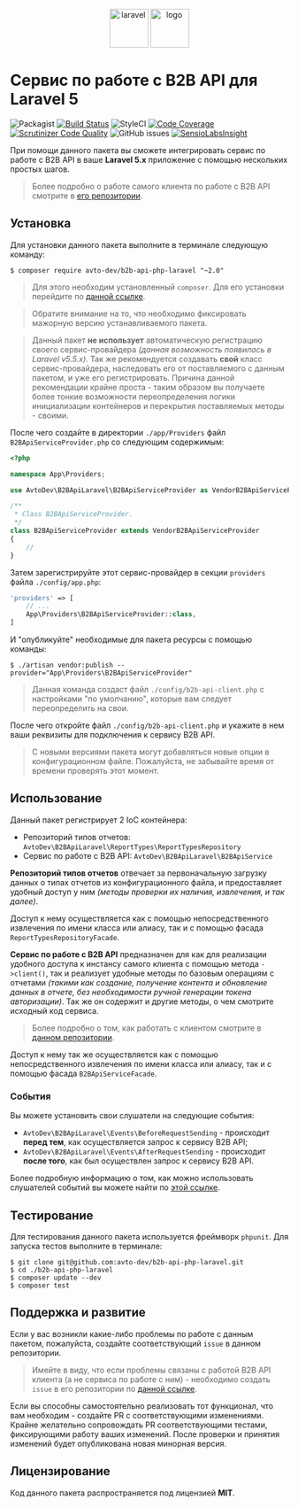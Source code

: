 <p align="center">
  <img alt="laravel" src="https://habrastorage.org/webt/59/e1/c4/59e1c40b83e9d293787547.png" width="70" height="70" /> <img alt="logo" src="https://habrastorage.org/webt/59/df/45/59df45aa6c9cb971309988.png" width="70" height="70" />
</p>

# Сервис по работе с B2B API для Laravel 5

![Packagist](https://img.shields.io/packagist/v/avto-dev/b2b-api-php-laravel.svg?style=flat&maxAge=30)
[![Build Status](https://scrutinizer-ci.com/g/avto-dev/b2b-api-php-laravel/badges/build.png?b=master)](https://scrutinizer-ci.com/g/avto-dev/b2b-api-php-laravel/build-status/master)
![StyleCI](https://styleci.io/repos/106786234/shield?style=flat&maxAge=30)
[![Code Coverage](https://scrutinizer-ci.com/g/avto-dev/b2b-api-php-laravel/badges/coverage.png?b=master)](https://scrutinizer-ci.com/g/avto-dev/b2b-api-php-laravel/?branch=master)
[![Scrutinizer Code Quality](https://scrutinizer-ci.com/g/avto-dev/b2b-api-php-laravel/badges/quality-score.png?b=master)](https://scrutinizer-ci.com/g/avto-dev/b2b-api-php-laravel/?branch=master)
![GitHub issues](https://img.shields.io/github/issues/avto-dev/b2b-api-php-laravel.svg?style=flat&maxAge=30)
[![SensioLabsInsight](https://insight.sensiolabs.com/projects/7dae5e9b-08d9-4bdb-a4da-1b5562e843c3/mini.png)](https://insight.sensiolabs.com/projects/7dae5e9b-08d9-4bdb-a4da-1b5562e843c3)

При помощи данного пакета вы сможете интегрировать сервис по работе с B2B API в ваше **Laravel 5.x** приложение с 
помощью нескольких простых шагов.

> Более подробно о работе самого клиента по работе с B2B API смотрите в [его репозитории][b2b_api_client].

## Установка

Для установки данного пакета выполните в терминале следующую команду:

```shell
$ composer require avto-dev/b2b-api-php-laravel "~2.0"
```

> Для этого необходим установленный `composer`. Для его установки перейдите по [данной ссылке][getcomposer].

> Обратите внимание на то, что необходимо фиксировать мажорную версию устанавливаемого пакета.

> Данный пакет **не использует** автоматическую регистрацию своего сервис-провайдера *(данная возможность появилась в Laravel v5.5.x)*. Так же рекомендуется создавать **свой** класс сервис-провайдера, наследовать его от поставляемого с данным пакетом, и уже его регистрировать. Причина данной рекомендации крайне проста - таким образом вы получаете более тонкие возможности переопределения логики инициализации контейнеров и перекрытия поставляемых методы - своими.

После чего создайте в директории `./app/Providers` файл `B2BApiServiceProvider.php` со следующим содержимым:

```php
<?php

namespace App\Providers;

use AvtoDev\B2BApiLaravel\B2BApiServiceProvider as VendorB2BApiServiceProvider;

/**
 * Class B2BApiServiceProvider.
 */
class B2BApiServiceProvider extends VendorB2BApiServiceProvider
{
    //
}
```

Затем зарегистрируйте этот сервис-провайдер в секции `providers` файла `./config/app.php`:

```php
'providers' => [
    // ...
    App\Providers\B2BApiServiceProvider::class,
]
```

И "опубликуйте" необходимые для пакета ресурсы с помощью команды:

```shell
$ ./artisan vendor:publish --provider="App\Providers\B2BApiServiceProvider"
```

> Данная команда создаст файл `./config/b2b-api-client.php` с настройками "по умолчанию", которые вам следует переопределить на свои.

После чего откройте файл `./config/b2b-api-client.php` и укажите в нем ваши реквизиты для подключения к сервису B2B API.

> С новыми версиями пакета могут добавляться новые опции в конфигурационном файле. Пожалуйста, не забывайте время от времени проверять этот момент.

## Использование

Данный пакет регистрирует 2 IoC контейнера:
 * Репозиторий типов отчетов: `AvtoDev\B2BApiLaravel\ReportTypes\ReportTypesRepository`
 * Сервис по работе с B2B API: `AvtoDev\B2BApiLaravel\B2BApiService`

**Репозиторий типов отчетов** отвечает за первоначальную загрузку данных о типах отчетов из конфигурационного файла, и предоставляет удобный доступ у ним *(методы проверки их наличия, извлечения, и так далее)*.

Доступ к нему осуществляется как с помощью непосредственного извлечения по имени класса или алиасу, так и с помощью фасада `ReportTypesRepositoryFacade`.

**Сервис по работе с B2B API** предназначен для как для реализации удобного доступа к инстансу самого клиента с помощью метода `->client()`, так и реализует удобные методы по базовым операциям с отчетами *(такими как создание, получение контента и обновление данных в отчете, без необходимости ручной генерации токена авторизации)*. Так же он содержит и другие методы, о чем смотрите исходный код сервиса.

> Более подробно о том, как работать с клиентом смотрите в [данном репозитории][b2b_api_client].

Доступ к нему так же осуществляется как с помощью непосредственного извлечения по имени класса или алиасу, так и с помощью фасада `B2BApiServiceFacade`.

### События

Вы можете установить свои слушатели на следующие события:

 * `AvtoDev\B2BApiLaravel\Events\BeforeRequestSending` - происходит **перед тем**, как осуществляется запрос к сервису B2B API;
 * `AvtoDev\B2BApiLaravel\Events\AfterRequestSending` - происходит **после того**, как был осуществлен запрос к сервису B2B API.
 
Более подробную информацию о том, как можно использовать слушателей событий вы можете найти по [этой ссылке][laravel_events].

## Тестирование

Для тестирования данного пакета используется фреймворк `phpunit`. Для запуска тестов выполните в терминале:

```shell
$ git clone git@github.com:avto-dev/b2b-api-php-laravel.git
$ cd ./b2b-api-php-laravel
$ composer update --dev
$ composer test
```

## Поддержка и развитие

Если у вас возникли какие-либо проблемы по работе с данным пакетом, пожалуйста, создайте соответствующий `issue` в данном репозитории.

> Имейте в виду, что если проблемы связаны с работой B2B API клиента (а не сервиса по работе с ним) - необходимо создать `issue` в его репозитории по [данной ссылке][b2b_api_client].

Если вы способны самостоятельно реализовать тот функционал, что вам необходим - создайте PR с соответствующими изменениями. Крайне желательно сопровождать PR соответствующими тестами, фиксирующими работу ваших изменений. После проверки и принятия изменений будет опубликована новая минорная версия.

## Лицензирование

Код данного пакета распространяется под лицензией **MIT**.

[getcomposer]:https://getcomposer.org/download/
[b2b_api_client]:https://github.com/avto-dev/b2b-api-php
[laravel_events]:https://laravel.com/docs/5.5/events

